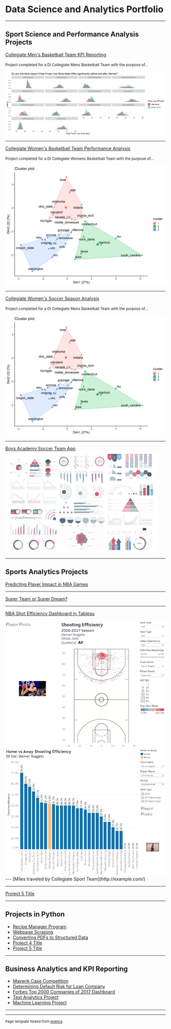 # Data Science and Analytics Portfolio

---

## Sport Science and Performance Analysis Projects

[Collegiate Men's Basketball Team KPI Reporting](https://github.com/jadegosar/Collegiate_MBB_KPI_Reporting)

<small>Project completed for a DI Collegiate Mens Basketball Team with the purpose of...</small>

<center><img src="images/player_plots.png"/></center>

---
[Collegiate Women's Basketball Team Performance Analysis](/pdf/WBB_Presentation.pdf)

<small>Project completed for a DI Collegiate Womens Basketball Team with the purpose of...</small>

<center><img src="images/cluster_final.png"/></center>

---
[Collegiate Women's Soccer Season Analysis](/sample_page.md)

<small>Project completed for a DI Collegiate Mens Basketball Team with the purpose of...</small>

<center><img src="images/cluster_final.png"/></center>

---
[Boys Academy Soccer Team App](http://example.com/)
<img src="images/dummy_thumbnail.jpg?raw=true"/>

---

## Sports Analytics Projects

[Predicting Player Impact in NBA Games](https://github.com/jadegosar/Predicting_NBA_Team_Wins)

---
[Super Team or Super Dream?](http://example.com/)

---
[NBA Shot Efficiency Dashboard in Tableau](http://example.com/)

<center><img src="images/Tableau_Dashboard_1.png"/></center>
<center><img src="images/Tableau_Dashboard_2.png"/></center>
---
[Miles traveled by Collegiate Sport Team](http://example.com/)

---
[Project 5 Title](http://example.com/)

---

## Projects in Python

- [Recipe Manager Program](http://example.com/)
- [Webpage Scraping](http://example.com/)
- [Converting PDFs to Structured Data](http://example.com/)
- [Project 4 Title](http://example.com/)
- [Project 5 Title](http://example.com/)

---

## Business Analytics and KPI Reporting

- [Maverik Case Competition](http://example.com/)
- [Determining Default Risk for Loan Company](http://example.com/)
- [Forbes Top 2000 Companies of 2017 Dashboard](http://example.com/)
- [Text Analytics Project](http://example.com/)
- [Machine Learning Project](http://example.com/)

---



---
<p style="font-size:11px">Page template forked from <a href="https://github.com/evanca/quick-portfolio">evanca</a></p>
<!-- Remove above link if you don't want to attibute -->
